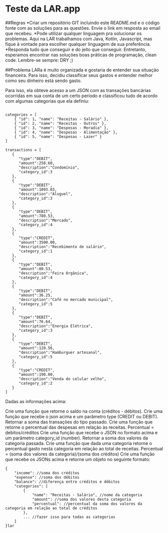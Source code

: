 # Teste da LAR.app

##Regras
*Criar um repositório GIT incluindo este README.md e o código fonte com as soluções para as questões. Envie o link em resposta ao email que recebeu.
*Pode utilizar qualquer linguagem pra solucionar os problemas. Aqui na LAR trabalhamos com Java, Kotlin, Javascript, mas fique à vontade para escolher qualquer linguagem de sua preferência.
*Responda tudo que conseguir e do jeito que conseguir. Entretanto, esperamos encontrar nas soluções boas práticas de programação, clean code. Lembre-se sempre: DRY ;)


##Problema
LARa é muito organizada e gostaria de entender sua situação financeira. Para isso, decidiu classificar seus gastos e entender melhor como seu dinheiro está sendo gasto.

Para isso, ela obteve acesso a um JSON com as transações bancárias ocorridas em sua conta de um certo período e classificou tudo de acordo com algumas categorias que ela definiu:

```

categories = [
	{ "id": 1, "name": "Receitas - Salário" },
	{ "id": 2, "name": "Receitas - Outros" },
	{ "id": 3, "name": "Despesas - Moradia" },
	{ "id": 4, "name": "Despesas - Alimentação" },
	{ "id": 5, "name": "Despesas - Lazer" }
]
```

```
transactions = [
   {
      "type":"DEBIT",
      "amount":258.60,
      "description":"Condomínio",
      "category_id":3
   },
   {
      "type":"DEBIT",
      "amount":1093.03,
      "description":"Aluguel",
      "category_id":3
   },
   {
      "type":"DEBIT",
      "amount":780.53,
      "description":"Mercado",
      "category_id":4
   },
   {
      "type":"CREDIT",
      "amount":3500.00,
      "description":"Recebimento de salário",
      "category_id":1
   },
   {
      "type":"DEBIT",
      "amount":80.53,
      "description":"Feira Orgânica",
      "category_id":4
   },
   {
      "type":"DEBIT",
      "amount":36.25,
      "description":"Café no mercado municipal",
      "category_id":5
   },
   {
      "type":"DEBIT",
      "amount":76.64,
      "description":"Energia Elétrica",
      "category_id":3
   },
   {
      "type":"DEBIT",
      "amount":120.56,
      "description":"Hamburguer artesanal",
      "category_id":5
   },
   {
      "type":"CREDIT",
      "amount":190.00,
      "description":"Venda do celular velho",
      "category_id":2
   }
]
```

Dadas as informações acima:

Crie uma função que retorne o saldo na conta (créditos - débitos).
Crie uma função que recebe o json acima e um parâmetro type (CREDIT ou DEBIT). Retornar a soma das transações do tipo passado.
Crie uma função que retorne o percentual das despesas em relação às receitas. Percentual = debitos/créditos
Crie uma função que recebe o JSON no formato acima e um parâmetro category_id (number). Retornar a soma dos valores da categoria passada.
Crie uma função que dada uma categoria retorne o percentual gasto nesta categoria em relação ao total de receitas. Percentual = (soma dos valores da categoria)/(soma dos créditos)
Crie uma função que recebe os JSONs acima e retorne um objeto no seguinte formato:

```
{
    "income": //soma dos créditos
    "expense": //soma dos débitos
    "balance": //diferença entre créditos e débitos
    "categories": [
        {
            "name": "Receitas - Salário", //nome da categoria
            "amount": //soma dos valores desta categoria
            "percentual": //percentual da soma dos valores da categoria em relação ao total de créditos
        },
        ... //fazer isso para todas as categorias
    ]
}lar
```
